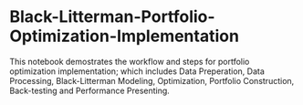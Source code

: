 # Black-Litterman-Portfolio-Optimization-Implementation
This notebook demostrates the workflow and steps for portfolio optimization implementation; which includes Data Preperation, Data Processing, Black-Litterman Modeling, Optimization, Portfolio Construction, Back-testing and Performance Presenting.
